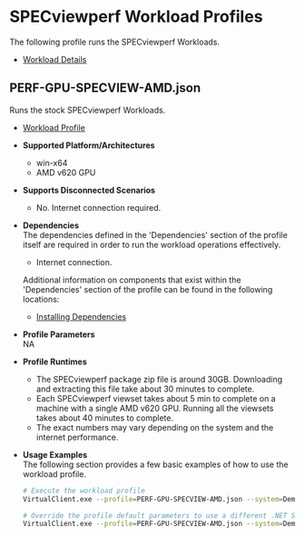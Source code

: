 # SPECviewperf Workload Profiles
The following profile runs the SPECviewperf Workloads.

* [Workload Details](./specview.md)  

## PERF-GPU-SPECVIEW-AMD.json
Runs the stock SPECviewperf Workloads.

* [Workload Profile](https://github.com/microsoft/VirtualClient/blob/main/src/VirtualClient/VirtualClient.Main/profiles/PERF-GPU-SPECVIEW-AMD.json) 

* **Supported Platform/Architectures**
  * win-x64
  * AMD v620 GPU

* **Supports Disconnected Scenarios**  
  * No. Internet connection required.

* **Dependencies**  
  The dependencies defined in the 'Dependencies' section of the profile itself are required in order to run the workload operations effectively.
  * Internet connection.

  Additional information on components that exist within the 'Dependencies' section of the profile can be found in the following locations:
  * [Installing Dependencies](https://microsoft.github.io/VirtualClient/docs/category/dependencies/)

* **Profile Parameters**  
NA

* **Profile Runtimes**  
  * The SPECviewperf package zip file is around 30GB. Downloading and extracting this file take about 30 minutes to complete. 
  * Each SPECviewperf viewset takes about 5 min to complete on a machine with a single AMD v620 GPU. Running all the viewsets takes about 40 minutes to complete.
  * The exact numbers may vary depending on the system and the internet performance. 

* **Usage Examples**  
  The following section provides a few basic examples of how to use the workload profile.

  ``` bash
  # Execute the workload profile
  VirtualClient.exe --profile=PERF-GPU-SPECVIEW-AMD.json --system=Demo --packageStore="{BlobConnectionString|SAS Uri}"

  # Override the profile default parameters to use a different .NET SDK version
  VirtualClient.exe --profile=PERF-GPU-SPECVIEW-AMD.json --system=Demo --packageStore="{BlobConnectionString|SAS Uri}"
  ```